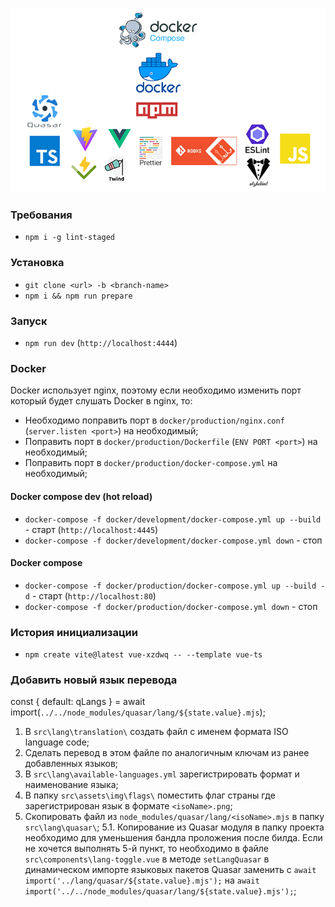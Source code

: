 <p align="center">
  <img src="git-assets/preview.png">
</p>

### Требования

- `npm i -g lint-staged`

### Установка

- `git clone <url> -b <branch-name>`
- `npm i && npm run prepare`

### Запуск

- `npm run dev` (`http://localhost:4444`)

### Docker

Docker использует nginx, поэтому если необходимо изменить порт который будет слушать Docker в nginx, то:

- Необходимо поправить порт в `docker/production/nginx.conf` (`server.listen <port>`) на необходимый;
- Поправить порт в `docker/production/Dockerfile` (`ENV PORT <port>`) на необходимый;
- Поправить порт в `docker/production/docker-compose.yml` на необходимый;

#### Docker compose dev (hot reload)

- `docker-compose -f docker/development/docker-compose.yml up --build` - старт (`http://localhost:4445`)
- `docker-compose -f docker/development/docker-compose.yml down` - стоп

#### Docker compose

- `docker-compose -f docker/production/docker-compose.yml up --build -d` - старт (`http://localhost:80`)
- `docker-compose -f docker/production/docker-compose.yml down` - стоп

### История инициализации

- `npm create vite@latest vue-xzdwq -- --template vue-ts`

### Добавить новый язык перевода

const { default: qLangs } = await import(`../../node_modules/quasar/lang/${state.value}.mjs`);

1. В `src\lang\translation\` создать файл с именем формата ISO language code;
2. Сделать перевод в этом файле по аналогичным ключам из ранее добавленных языков;
3. В `src\lang\available-languages.yml` зарегистрировать формат и наименование языка;
4. В папку `src\assets\img\flags\` поместить флаг страны где зарегистрирован язык в формате `<isoName>.png`;
5. Скопировать файл из `node_modules/quasar/lang/<isoName>.mjs` в папку `src\lang\quasar\`; 5.1. Копирование из Quasar
   модуля в папку проекта необходимо для уменьшения бандла проложения после билда. Если не хочется выполнять 5-й пункт,
   то необходимо в файле `src\components\lang-toggle.vue` в методе `setLangQuasar` в динамическом импорте языковых
   пакетов Quasar заменить с `await import('../lang/quasar/${state.value}.mjs');` на
   `await import('../../node_modules/quasar/lang/${state.value}.mjs');`;
